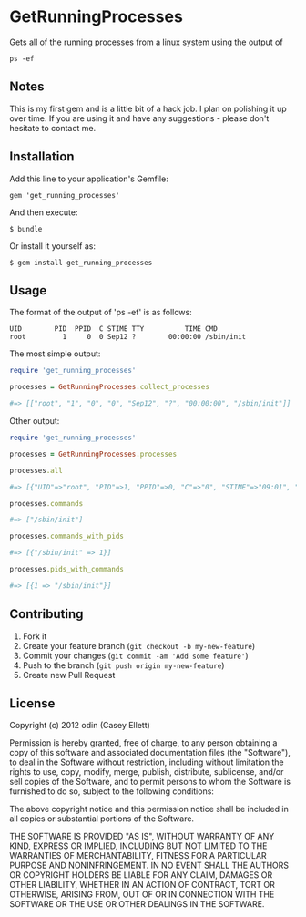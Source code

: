 # GetRunningProcesses

Gets all of the running processes from a linux system using the output of

    ps -ef

## Notes

This is my first gem and is a little bit of a hack job. I plan on polishing it up over time.
If you are using it and have any suggestions - please don't hesitate to contact me.

## Installation

Add this line to your application's Gemfile:

    gem 'get_running_processes'

And then execute:

    $ bundle

Or install it yourself as:

    $ gem install get_running_processes

## Usage

The format of the output of 'ps -ef' is as follows:

    UID        PID  PPID  C STIME TTY          TIME CMD
    root         1     0  0 Sep12 ?        00:00:00 /sbin/init

The most simple output:

``` ruby
require 'get_running_processes'

processes = GetRunningProcesses.collect_processes

#=> [["root", "1", "0", "0", "Sep12", "?", "00:00:00", "/sbin/init"]]
```
Other output:

``` ruby
require 'get_running_processes'

processes = GetRunningProcesses.processes

processes.all

#=> [{"UID"=>"root", "PID"=>1, "PPID"=>0, "C"=>"0", "STIME"=>"09:01", "TTY"=>"?", "TIME"=>"00:00:03", "CMD"=>"/sbin/init"}]

processes.commands

#=> ["/sbin/init"]

processes.commands_with_pids

#=> [{"/sbin/init" => 1}]

processes.pids_with_commands

#=> [{1 => "/sbin/init"}]
```

## Contributing

1. Fork it
2. Create your feature branch (`git checkout -b my-new-feature`)
3. Commit your changes (`git commit -am 'Add some feature'`)
4. Push to the branch (`git push origin my-new-feature`)
5. Create new Pull Request

## License

Copyright (c) 2012 odin (Casey Ellett)

Permission is hereby granted, free of charge, to any person obtaining a copy of this software and associated documentation files (the "Software"), to deal in the Software without restriction, including without limitation the rights to use, copy, modify, merge, publish, distribute, sublicense, and/or sell copies of the Software, and to permit persons to whom the Software is furnished to do so, subject to the following conditions:

The above copyright notice and this permission notice shall be included in all copies or substantial portions of the Software.

THE SOFTWARE IS PROVIDED "AS IS", WITHOUT WARRANTY OF ANY KIND, EXPRESS OR IMPLIED, INCLUDING BUT NOT LIMITED TO THE WARRANTIES OF MERCHANTABILITY, FITNESS FOR A PARTICULAR PURPOSE AND NONINFRINGEMENT. IN NO EVENT SHALL THE AUTHORS OR COPYRIGHT HOLDERS BE LIABLE FOR ANY CLAIM, DAMAGES OR OTHER LIABILITY, WHETHER IN AN ACTION OF CONTRACT, TORT OR OTHERWISE, ARISING FROM, OUT OF OR IN CONNECTION WITH THE SOFTWARE OR THE USE OR OTHER DEALINGS IN THE SOFTWARE.

